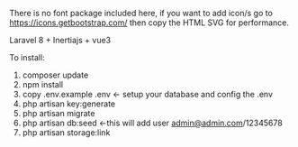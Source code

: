 There is no font package included here, if you want to add icon/s go to https://icons.getbootstrap.com/ then copy the HTML SVG for performance.

Laravel 8 + Inertiajs + vue3

To install:

1. composer update
2. npm install
3. copy .env.example .env <- setup your database and config the .env
4. php artisan key:generate
5. php artisan migrate
6. php artisan db:seed <-this will add user admin@admin.com/12345678
7. php artisan storage:link